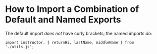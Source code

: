 # How to Import a Combination of Default and Named Exports

The default import *does not* have curly brackets; the named imports *do*:

```
import instructor, { returnHi, lastName, middleName } from './utils.js';
```


